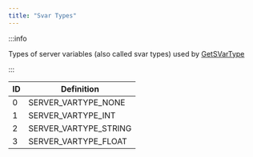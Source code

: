 ```yaml
---
title: "Svar Types"
---
```


:::info

Types of server variables (also called svar types) used by [GetSVarType](../functions/GetSVarType)

:::

| ID | Definition            |
| -- | --------------------- |
| 0  | SERVER_VARTYPE_NONE   |
| 1  | SERVER_VARTYPE_INT    |
| 2  | SERVER_VARTYPE_STRING |
| 3  | SERVER_VARTYPE_FLOAT  |

